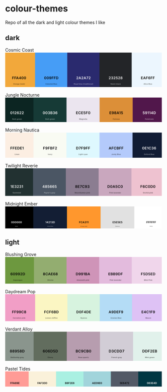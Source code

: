 # colour-themes
Repo of all the dark and light colour themes I like

## dark

Cosmic Coast
![Cosmic coast colour theme](images/dark/cosmic-coast.png)

Jungle Nocturne
![Jungle Nocturne colour theme](images/dark/jungle-nocturne.png)

Morning Nautica
![Morning Nautica colour theme](images/dark/morning-nautica.png)

Twilight Reverie
![Twilight Reverie colour theme](images/dark/twilight-reverie.png)

Midnight Ember
![Midnight Ember colour theme](images/dark/midnight-ember.png)

## light

Blushing Grove
![Blushing Grove colour theme](images/light/blushing-grove.png)

Daydream Pop
![Twilight Reverie colour theme](images/light/daydream-pop.png)

Verdant Alloy
![Twilight Reverie colour theme](images/light/verdant-alloy.png)

Pastel Tides
![Twilight Reverie colour theme](images/light/pastel-tides.png)
